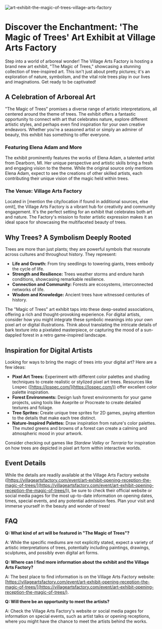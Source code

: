 ![art-exhibit-the-magic-of-trees-village-arts-factory](https://images.pexels.com/photos/13907293/pexels-photo-13907293.jpeg?auto=compress&cs=tinysrgb&fit=crop&h=627&w=1200)

# Discover the Enchantment: 'The Magic of Trees' Art Exhibit at Village Arts Factory

Step into a world of arboreal wonder! The Village Arts Factory is hosting a brand new art exhibit, "The Magic of Trees," showcasing a stunning collection of tree-inspired art. This isn't just about pretty pictures; it's an exploration of nature, symbolism, and the vital role trees play in our lives and imaginations. Get ready to be captivated!

## A Celebration of Arboreal Art

"The Magic of Trees" promises a diverse range of artistic interpretations, all centered around the theme of trees. The exhibit offers a fantastic opportunity to connect with art that celebrates nature, explore different artistic styles, and perhaps even find inspiration for your own creative endeavors. Whether you're a seasoned artist or simply an admirer of beauty, this exhibit has something to offer everyone.

### Featuring Elena Adam and More

The exhibit prominently features the works of Elena Adam, a talented artist from Dearborn, MI. Her unique perspective and artistic skills bring a fresh and engaging vision to the theme. While the original source only mentions Elena Adam, expect to see the creations of other skilled artists, each contributing their unique vision of the magic held within trees.

### The Venue: Village Arts Factory

Located in [mention the city/location if found in additional sources, else omit], the Village Arts Factory is a vibrant hub for creativity and community engagement. It's the perfect setting for an exhibit that celebrates both art and nature. The Factory's mission to foster artistic expression makes it an ideal space for showcasing the multifaceted beauty of trees.

## Why Trees? A Symbolism Deeply Rooted

Trees are more than just plants; they are powerful symbols that resonate across cultures and throughout history. They represent:

*   **Life and Growth:** From tiny seedlings to towering giants, trees embody the cycle of life.
*   **Strength and Resilience:** Trees weather storms and endure harsh conditions, showcasing remarkable resilience.
*   **Connection and Community:** Forests are ecosystems, interconnected networks of life.
*   **Wisdom and Knowledge:** Ancient trees have witnessed centuries of history.

The "Magic of Trees" art exhibit taps into these deep-seated associations, offering a rich and thought-provoking experience. For digital artists, consider how you might integrate these symbolic meanings into your own pixel art or digital illustrations. Think about translating the intricate details of bark texture into a pixelated masterpiece, or capturing the mood of a sun-dappled forest in a retro game-inspired landscape.

## Inspiration for Digital Artists

Looking for ways to bring the magic of trees into your digital art? Here are a few ideas:

*   **Pixel Art Trees:** Experiment with different color palettes and shading techniques to create realistic or stylized pixel art trees. Resources like Lospec ([https://lospec.com/](https://lospec.com/)) offer excellent color palette inspiration.
*   **Forest Environments:** Design lush forest environments for your game projects, using tools like Aseprite or Procreate to create detailed textures and foliage.
*   **Tree Sprites:** Create unique tree sprites for 2D games, paying attention to the details that make each tree distinct.
*   **Nature-Inspired Palettes:** Draw inspiration from nature's color palettes. The muted greens and browns of a forest can create a calming and atmospheric mood in your artwork.

Consider checking out games like *Stardew Valley* or *Terraria* for inspiration on how trees are depicted in pixel art form within interactive worlds.

## Event Details

While the details are readily available at the Village Arts Factory website ([https://villageartsfactory.com/event/art-exhibit-opening-reception-the-magic-of-trees/](https://villageartsfactory.com/event/art-exhibit-opening-reception-the-magic-of-trees/)), be sure to check their official website or social media pages for the most up-to-date information on opening dates, times, special events, and any potential admission fees. Plan your visit and immerse yourself in the beauty and wonder of trees!

## FAQ

**Q: What kind of art will be featured in "The Magic of Trees"?**

A: While the specific mediums are not explicitly stated, expect a variety of artistic interpretations of trees, potentially including paintings, drawings, sculptures, and possibly even digital art forms. 

**Q: Where can I find more information about the exhibit and the Village Arts Factory?**

A: The best place to find information is on the Village Arts Factory website: [https://villageartsfactory.com/event/art-exhibit-opening-reception-the-magic-of-trees/](https://villageartsfactory.com/event/art-exhibit-opening-reception-the-magic-of-trees/).

**Q: Will there be an opportunity to meet the artists?**

A: Check the Village Arts Factory's website or social media pages for information on special events, such as artist talks or opening receptions, where you might have the chance to meet the artists behind the works.